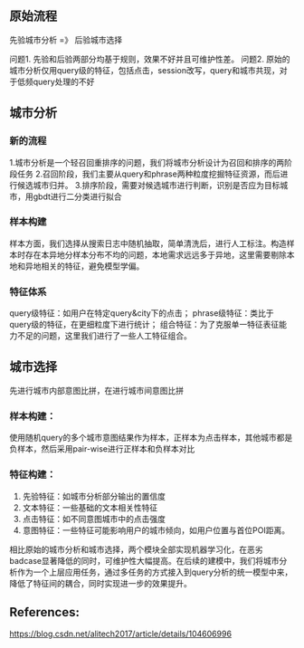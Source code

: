 ## 原始流程
先验城市分析 =》 后验城市选择

问题1. 先验和后验两部分均基于规则，效果不好并且可维护性差。
问题2. 原始的城市分析仅用query级的特征，包括点击，session改写，query和城市共现，对于低频query处理的不好

## 城市分析
### 新的流程
1.城市分析是一个轻召回重排序的问题，我们将城市分析设计为召回和排序的两阶段任务
2.召回阶段，我们主要从query和phrase两种粒度挖掘特征资源，而后进行候选城市归并。
3.排序阶段，需要对候选城市进行判断，识别是否应为目标城市，用gbdt进行二分类进行拟合

### 样本构建
样本方面，我们选择从搜索日志中随机抽取，简单清洗后，进行人工标注。构造样本时存在本异地分样本分布不均的问题，本地需求远远多于异地，这里需要剔除本地和异地相关的特征，避免模型学偏。


### 特征体系
query级特征：如用户在特定query&city下的点击；
phrase级特征：类比于query级的特征，在更细粒度下进行统计；
组合特征：为了克服单一特征表征能力不足的问题，这里我们进行了一些人工特征组合。


## 城市选择
先进行城市内部意图比拼，在进行城市间意图比拼

### 样本构建：
使用随机query的多个城市意图结果作为样本，正样本为点击样本，其他城市都是负样本，然后采用pair-wise进行正样本和负样本对比

### 特征构建：
1. 先验特征：如城市分析部分输出的置信度
2. 文本特征：一些基础的文本相关性特征
3. 点击特征：如不同意图城市中的点击强度
4. 意图特征：一些特征可能影响用户的城市倾向，如用户位置与首位POI距离。

相比原始的城市分析和城市选择，两个模块全部实现机器学习化，在恶劣badcase显著降低的同时，可维护性大幅提高。在后续的建模中，我们将城市分析作为一个上层应用任务，通过多任务的方式接入到query分析的统一模型中来，降低了特征间的耦合，同时实现进一步的效果提升。


## References:
https://blog.csdn.net/alitech2017/article/details/104606996
